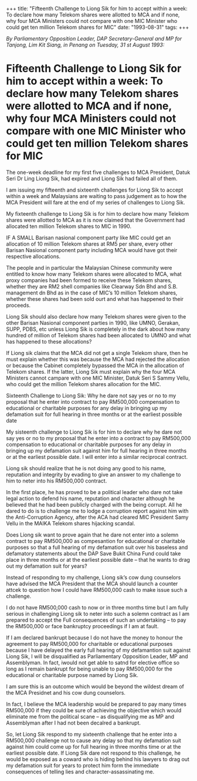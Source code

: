 +++ 
title: "Fifteenth Challenge to Liong Sik for him to accept within a week: To declare how many Telekom shares were allotted to MCA and if none, why four MCA Ministers could not compare with one MIC Minister who could get ten million Telekom shares for MIC"
date: "1993-08-31"
tags:
+++

_By Parliamentary Opposition Leader, DAP Secretary-General and MP for Tanjong, Lim Kit Siang, in Penang on Tuesday, 31 st August 1993:_

# Fifteenth Challenge to Liong Sik for him to accept within a week: To declare how many Telekom shares were allotted to MCA and if none, why four MCA Ministers could not compare with one MIC Minister who could get ten million Telekom shares for MIC

The one-week deadline for my first five challenges to MCA President, Datuk Seri Dr Ling Liong Sik, had expired and Liong Sik had failed all of them.</u>

I am issuing my fifteenth and sixteenth challenges for Liong Sik to accept within a week and Malaysians are waiting to pass judgement as to how the MCA President will fare at the end of my series of challenges to Liong Sik.

My fixteenth challenge to Liong Sik is for him to declare how many Telekom shares were allotted to MCA as it is now claimed that the Government had allocated ten million Telekom shares to MIC in 1990.

IF A SMALL Barisan nasional component party like MIC could get an allocation of 10 million Telekom shares at RM5 per share, every other Barisan Nasional component party including MCA would have got their respective allocations.

The people and in particular the Malaysian Chinese community were entitled to know how many Telekom shares were allocated to MCA, what proxy companies had been formed to receive these Telekom shares, whether they are RM2 shell companies like Clearway Sdn Bhd and S.B. management dn Bhd as in the case of MIC’s 10 million Telekom shares, whether these shares had been sold ourt and what has happened to their proceeds.

Liong Sik should also declare how many Telekom shares were given to the other Barisan Nasional component parties in 1990, like UMNO, Gerakan, SUPP, PDBS, etc unless Liong Sik is completely in the dark about how many hundred of million of Telekom shares had been allocated to UMNO and what has happened to these allocations?

If Liong sik claims that the MCA did not get a single Telekom share, then he must explain whether this was because the MCA had rejected the allocation or because the Cabinet completely bypassed the MCA in the allocation of Telekom shares. If the latter, Liong Sik must explain why the four MCA Ministers cannot campare with one MIC Minister, Datuk Seri S Sammy Vellu, who could get the million Telekom shares allocation for the MIC.

Sixteenth Challenge to Liong Sik: Why he dare not say yes or no to my proposal that he enter into contract to pay RM500,000 compensation to educational or charitable purposes for any delay in bringing up my defamation suit for full hearing in three months or at the earliest possible date

My sisteenth challenge to Liong Sik is for him to declare why he dare not say yes or no to my proposal that he enter into a contract to pay RM500,000 compensation to educational or charitable purposes for any delay in bringing up my defamation suit against him for full hearing in three months or at the earliest possible date. I will enter into a similar reciprocal contract.

Liong sik should realize that he is not doing any good to his name, reputation and integrity by evading to give an answer to my challenge to him to neter into his RM500,000 contract.

In the first place, he has proved to be a political leader who dare not take legal action to defend his name, reputation and character although he believed that he had been publicly charged with the being corrupt. All he dared to do is to challenge me to lodge a corruption report against him with the Anti-Corruption Agency, after the ACA had cleared MIC President Samy Vellu in the MAIKA Telekom shares hijacking scandal.

Does Liong sik want to prove again that he dare not enter into a solemn contract to pay RM500,000 as compesantion for educational or charitable purposes so that a full hearing of my defamation suit over his baseless and defamatory statements about the DAP Save Bukit China Fund could take place in three months or at the earliest possible date – that he wants to drag out my defamation suit for years?

Instead of responding to my challenge, Liong sik’s cow dung counselors have advised the MCA President that the MCA should launch a counter attcek to question how I could have RM500,000 cash to make issue such a challenge.

I do not have RM500,000 cash to now or in three months time but I am fully serious in challenging Liong sik to neter into such a solemn contract as I am prepared to accept the Full consequences of such an undertaking – to pay the RM500,000 or face bankruptcy proceedings if I am at fault.

If I am declared bankrupt because I do not have the money to honour the agreement to pay RM500,000 for charitable or educational purposes because I have delayed the early full hearing of my defamantion suit against Liong Sik, I will be disqualified as Parliamentary Opposition Leader, MP and Assemblyman. In fact, iwould not get able to satnd for elective office so long as I remain bankrupt for being unable to pay RM500,000 for the educational or charitable purpose named by Liong Sik.

I am sure this is an outcome which would be beyond the wildest dream of the MCA Presidnet and his cow dung counselors.

In fact, I believe the MCA leadership would be prepared to pay many times RM500,000 if they could be sure of achieving the objective which would eliminate me from the political scane – as disqualifying me as MP and Assemblyman after I had not been decalred a bankrupt.

So, let Liong Sik respond to my sixteenth challenge that he enter into a RM500,000 challenge not to cause any delay so that my defamation suit against him could come up for full hearing in three months time or at the earliest possible date. If  Liong Sik dare not respond to this challenge, he would be exposed as a coward who is hiding behind his lawyers to drag out my defamation suit for years to protect him form the immediate consequences of telling lies and character-assassinating me.
 
